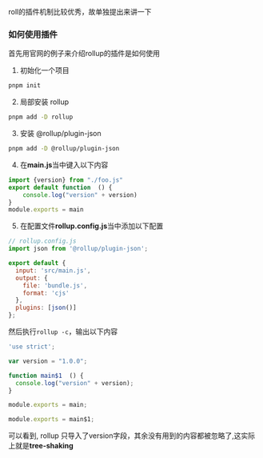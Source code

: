 roll的插件机制比较优秀，故单独提出来讲一下

### 如何使用插件
首先用官网的例子来介绍rollup的插件是如何使用
1. 初始化一个项目
```sh
pnpm init
```
2. 局部安装 rollup
```sh
pnpm add -D rollup
```
3. 安装 @rollup/plugin-json
```sh
pnpm add -D @rollup/plugin-json
```

4. 在**main.js**当中键入以下内容
```js
import {version} from "./foo.js"
export default function  () {
	console.log("version" + version)
}
module.exports = main
```
5. 在配置文件**rollup.config.js**当中添加以下配置
```js
// rollup.config.js
import json from '@rollup/plugin-json';

export default {
  input: 'src/main.js',
  output: {
    file: 'bundle.js',
    format: 'cjs'
  },
  plugins: [json()]
};
```
然后执行`rollup -c`，输出以下内容
```js
'use strict';

var version = "1.0.0";

function main$1  () {
  console.log("version" + version);
}

module.exports = main;

module.exports = main$1;
```

可以看到, rollup 只导入了version字段，其余没有用到的内容都被忽略了,这实际上就是**tree-shaking**

